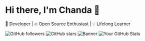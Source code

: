 # Hi there, I'm Chanda 👋  
🚀 Developer | 🔥 Open Source Enthusiast | 💡 Lifelong Learner  

![GitHub followers](https://img.shields.io/github/followers/your-username?style=social)
![GitHub stars](https://img.shields.io/github/stars/your-username?style=social)
![Banner](https://your-image-url.com/banner.gif)
![Your GitHub Stats](https://github-readme-stats.vercel.app/api?username=your-username&show_icons=true&theme=radical)


